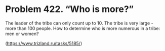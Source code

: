 # Problem 422. “Who is more?”

The leader of the tribe can only count up to 10. The tribe is very large - more than 100 people. How to determine who is more numerous in a tribe: men or women?

(https://www.trizland.ru/tasks/5185/)